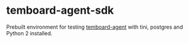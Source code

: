 # temboard-agent-sdk

Prebuilt environment for testing
[temboard-agent](https://github.com/dalibo/temboard-agent) with tini, postgres
and Python 2 installed.
